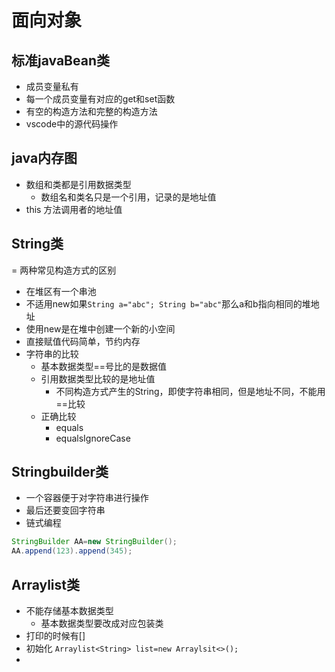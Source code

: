 # 面向对象  
## 标准javaBean类
- 成员变量私有
- 每一个成员变量有对应的get和set函数
- 有空的构造方法和完整的构造方法
- vscode中的源代码操作
## java内存图
- 数组和类都是引用数据类型
  - 数组名和类名只是一个引用，记录的是地址值
- this 方法调用者的地址值
## String类
= 两种常见构造方式的区别
  - 在堆区有一个串池
  - 不适用new如果`String a="abc"; String b="abc"`那么a和b指向相同的堆地址
  - 使用new是在堆中创建一个新的小空间
  - 直接赋值代码简单，节约内存
- 字符串的比较
  - 基本数据类型==号比的是数据值
  - 引用数据类型比较的是地址值
    - 不同构造方式产生的String，即使字符串相同，但是地址不同，不能用==比较
  - 正确比较
    - equals
    - equalsIgnoreCase
## Stringbuilder类
- 一个容器便于对字符串进行操作
- 最后还要变回字符串
- 链式编程
```java
StringBuilder AA=new StringBuilder();
AA.append(123).append(345);
```
## Arraylist类
- 不能存储基本数据类型
  - 基本数据类型要改成对应包装类
- 打印的时候有[]
- 初始化 `Arraylist<String> list=new Arraylsit<>();`
- 